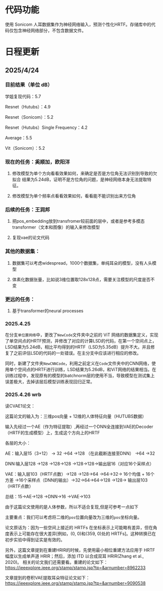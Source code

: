 # 代码功能

使用 Sonicom 人耳数据集作为神经网络输入，预测个性化HRTF。存储库中的代码仅包含神经网络部分，不包含数据文件。

# 日程更新

## 2025/4/24

### 目前结果（单位 dB）

学姐复现代码：5.7

Resnet（Hutubs）：4.9

Resnet（Sonicom）：5.2

Resnet（Hutubs）Single Frequency：4.2

Average：5.5

Vit（Sonicom）：5.2

### 现在的任务：奚顺加，欧阳洋

1. 修改模型为单个方向看看效果如何，来确定是否是方位角无法识别到导致的欠拟合
结果为5.24dB，证明不是方位角的问题，是神经网络本身无法提取特征。

2. 修改模型为单个频率点看看效果如何，看看能不能识别出来方位角

### 后续的任务：王润邦

1. 把pos_embedding放到transfromer较前面的层中，或者是参考多模态transformer（文本和图像）的输入来修改模型

2. 复现vae的论文代码

### 其他的数据集：

1. 数据集可以考虑widespread，1000个数据集，单纯耳朵的模型，没有人头模型

2. 体素化数据张量，比如说3维位置取128x128点，需要关注模型的尺度是否不变

### 更远的任务：

1. 基于transformer的neural processes

### 2025.4.25

在分支`单位置网络`中，更改了`NewCode`文件夹中之前的 ViT 网络的数据集定义，实现了单空间点的HRTF预测，并修改了对应的计算LSD的代码，在第一个空间点上，LSD结果为5.24dB，相比平均得到的HRTF（LSD为5.35dB）提升不大。并且修复了之前评估LSD的代码的一处错误。在主分支中应该进行相应的修改。

同时，新建了文件夹`NewCNNCode`，利用之前定义在`Code`文件夹中的CNN网络，使用单个空间点的HRTF进行训练，LSD结果为5.26dB，和ViT网络的结果相当。在训练过程中，发现原有的模型的batchnorm层的使用不当，导致模型在测试集上误差极大，去掉该层后模型训练表现回归正常。

### 2025.4.26 wrb
读CVAE1论文：

这篇论文的输入为：三维pos向量 + 12维的人体特征向量（HUTUBS数据）

输入先经过一个AE（作为特征提取）,再经过一个DNN全连接到VAE的Decoder（HRTF的生成模型）上，生成这个方向上的HRTF

各层的大小：

AE：输入层15（3+12） -> 32 ->64 ->128 （在此截断连接至DNN）   ->64 ->32

DNN:输入层128 ->128 ->128->128 ->128->128->输出层16（对应16个采样点）

VAE：输入层103（HRTF点数）->128 ->128->64 ->64->32-> 16个均值 + 16个方差 ->16个采样点（DNN的输出）->32->64->64->128 ->128-> 输出层103（HRTF点数）

总结：15->AE->128 ->DNN->16 ->VAE->103

由于这篇论文使用的是人体参数，所以不适合复现,但是可参考一点如下

主要重点：我们可以考虑将二维的`pos`位置向量改为三维的`pos`坐标向量。

论文原话为：因为一些空间上接近的 HRTFs 在坐标表示上可能略有差异，但在角度表示上可能存在很大差异[例如，(0, 0)和(359, 0)处的 HRTFs]。这种转换已在初步实验中得到证实是有效的。

另外，这篇文章提到在重建HRIR的时候，先使用最小相位重建方法应用于 HRTF 幅度以生成单声道 HRIR；然后，添加 ITD 以合成双耳 HRIR(Zhang et al., 2020)。
相关的论文我们还需要看。重建的论文如下：https://ieeexplore.ieee.org/stamp/stamp.jsp?tp=&arnumber=8962233

文章提到的卷积VAE提取耳朵特征论文如下：https://ieeexplore.ieee.org/stamp/stamp.jsp?tp=&arnumber=9090538
